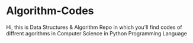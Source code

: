 # Algorithm-Codes
Hi, this is Data Structures & Algorithm Repo in which you'll find codes of diffrent agorithms in Computer Science in Python Programming Language
